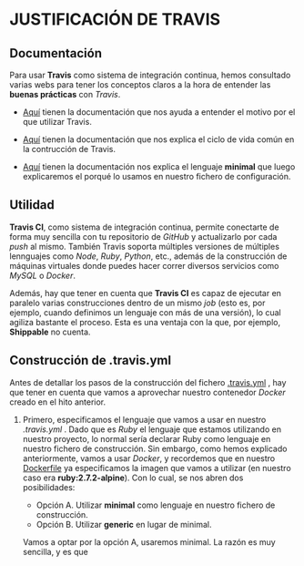 # JUSTIFICACIÓN DE TRAVIS


## Documentación

Para usar **Travis** como sistema de integración continua, hemos consultado varias webs para tener los conceptos claros a la hora de entender las **buenas prácticas** con *Travis*.

+ [Aquí](https://www.genbeta.com/desarrollo/travis-ci-sistema-distribuido-de-integracion-continua-libre-integrado-con-github#:~:text=Travis%20CI%20te%20permite%20conectar,que%20hagas%2C%20regenerando%20el%20proyecto.&text=Una%20de%20las%20ventajas%20m%C3%A1s,por%20ejemplo) tienen la documentación que nos ayuda a entender el motivo por el que utilizar Travis.

+ [Aquí](https://docs.travis-ci.com/user/job-lifecycle/) tienen la documentación que nos explica el ciclo de vida común en la contrucción de Travis.

+ [Aquí](https://docs.travis-ci.com/user/languages/minimal-and-generic/#minimal) tienen la documentación nos explica el lenguaje **minimal** que luego explicaremos el porqué lo usamos en nuestro fichero de configuración.


## Utilidad

**Travis CI**, como sistema de integración continua, permite conectarte de forma muy sencilla con tu repositorio de *GitHub* y actualizarlo por cada *push* al mismo. También Travis soporta múltiples versiones de múltiples lennguajes como *Node*, *Ruby*, *Python*, etc., además de la construcción de máquinas virtuales donde puedes hacer correr diversos servicios como *MySQL* o *Docker*.

Además, hay que tener en cuenta que **Travis CI** es capaz de ejecutar en paralelo varias construcciones dentro de un mismo *job* (esto es, por ejemplo, cuando definimos un lenguaje con más de una versión), lo cual agiliza bastante el proceso. Esta es una ventaja con la que, por ejemplo, **Shippable** no cuenta.


## Construcción de .travis.yml

Antes de detallar los pasos de la construcción del fichero [.travis.yml](https://github.com/biilal1999/GameStore/blob/master/.travis.yml) , hay que tener en cuenta que vamos a aprovechar nuestro contenedor *Docker* creado en el hito anterior.


1. Primero, especificamos el lenguaje que vamos a usar en nuestro *.travis.yml* . Dado que es *Ruby* el lenguaje que estamos utilizando en nuestro proyecto, lo normal sería declarar Ruby como lenguaje en nuestro fichero de construcción. Sin embargo, como hemos explicado anteriormente, vamos a usar *Docker*, y recordemos que en nuestro [Dockerfile](https://github.com/biilal1999/GameStore/blob/master/Dockerfile) ya especificamos la imagen que vamos a utilizar (en nuestro caso era **ruby:2.7.2-alpine**). Con lo cual, se nos abren dos posibilidades:

    + Opción A. Utilizar **minimal** como lenguaje en nuestro fichero de construcción.
    + Opción B. Utilizar **generic** en lugar de minimal.

    Vamos a optar por la opción A, usaremos minimal. La razón es muy sencilla, y es que 
